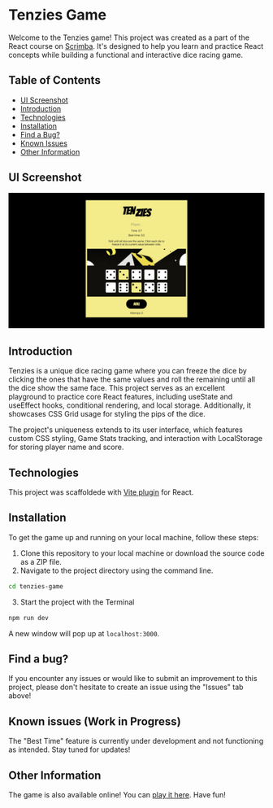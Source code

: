 # Tenzies Game

Welcome to the Tenzies game! This project was created as a part of the React course on [Scrimba](https://scrimba.com/learn/learnreact). It's designed to help you learn and practice React concepts while building a functional and interactive dice racing game.

## Table of Contents

- [UI Screenshot](#ui-screenshot)
- [Introduction](#introduction)
- [Technologies](#technologies)
- [Installation](#installation)
- [Find a Bug?](#find-a-bug)
- [Known Issues](#known-issues-work-in-progress)
- [Other Information](#other-information)

## UI Screenshot 

<img width="1074" alt="Screenshot 2022-04-06 at 11 31 54" src="./public/screenshot.jpeg" >

## Introduction

Tenzies is a unique dice racing game where you can freeze the dice by clicking the ones that have the same values and roll the remaining until all the dice show the same face. This project serves as an excellent playground to practice core React features, including useState and useEffect hooks, conditional rendering, and local storage. Additionally, it showcases CSS Grid usage for styling the pips of the dice.

The project's uniqueness extends to its user interface, which features custom CSS styling, Game Stats tracking, and interaction with LocalStorage for storing player name and score.

## Technologies
This project was scaffoldede with [Vite plugin](https://vitejs.dev) for React.

## Installation

To get the game up and running on your local machine, follow these steps:

1. Clone this repository to your local machine or download the source code as a ZIP file.
2. Navigate to the project directory using the command line.

```bash
cd tenzies-game
```
3. Start the project with the Terminal

```bash
npm run dev
```
A new window will pop up at `localhost:3000`.

## Find a bug? 

If you encounter any issues or would like to submit an improvement to this project, please don't hesitate to create an issue using the "Issues" tab above!

## Known issues (Work in Progress)

The "Best Time" feature is currently under development and not functioning as intended. Stay tuned for updates!

## Other Information
The game is also available online! You can [play it here](https://celadon-scone-b48176.netlify.app). Have fun!
